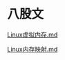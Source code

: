 # 八股文

[Linux虚拟内存.md](https://github.com/niu0217/Documents/blob/main/EightPartEssay/Linux虚拟内存.md)

[Linux内存映射.md](https://github.com/niu0217/Documents/blob/main/EightPartEssay/Linux内存映射.md)
